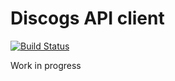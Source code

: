 # Discogs API client

[![Build Status](https://travis-ci.org/afonso360/discogs-rs.svg?branch=master)](https://travis-ci.org/afonso360/discogs-rs)

Work in progress
